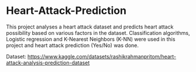 # Heart-Attack-Prediction
This project analyses a heart attack dataset and predicts heart attack possibility based on various factors in the dataset. 
Classification algorithms, Logistic regression and K-Nearest Neighbors (K-NN) were used in this project and heart attack prediction (Yes/No) was done.

Dataset: https://www.kaggle.com/datasets/rashikrahmanpritom/heart-attack-analysis-prediction-dataset
